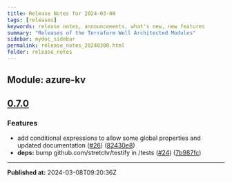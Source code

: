 ```yaml
---
title: Release Notes for 2024-03-08
tags: [releases]
keywords: release notes, announcements, what's new, new features
summary: "Releases of the Terraform Well Architected Modules"
sidebar: mydoc_sidebar
permalink: release_notes_20240308.html
folder: release_notes
---
```


## Module: azure-kv
## [0.7.0](https://github.com/CloudNationHQ/terraform-azure-kv/releases/tag/v0.7.0)


### Features

* add conditional expressions to allow some global properties and updated documentation ([#26](https://github.com/CloudNationHQ/terraform-azure-kv/issues/26)) ([82430e8](https://github.com/CloudNationHQ/terraform-azure-kv/commit/82430e8f62daca8b4810aed4aec196a4b5d63fa1))
* **deps:** bump github.com/stretchr/testify in /tests ([#24](https://github.com/CloudNationHQ/terraform-azure-kv/issues/24)) ([7b987fc](https://github.com/CloudNationHQ/terraform-azure-kv/commit/7b987fc5f8cbe3a501f7474b8945dcd6ce9b42c8))

---

**Published at:** 2024-03-08T09:20:36Z


